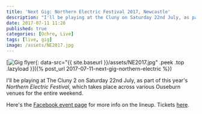 ```yaml
---
title: 'Next Gig: Northern Electric Festival 2017, Newcastle'
description: "I'll be playing at the Cluny on Saturday 22nd July, as part of the Northern Electric Festival weekend."
date: 2017-07-11 11:28
published: true
categories: [Ochre, Live]
tags: [live, gig]
image: /assets/NE2017.jpg
---
```


[![Gig flyer](){: data-src="{{ site.baseurl }}/assets/NE2017.jpg" .peek .top .lazyload }]({% post_url 2017-07-11-next-gig-northern-electric %})

I'll be playing at The Cluny 2 on Saturday 22nd July, as part of this year's _Northern Electric Festival_, which takes place across various Ouseburn venues for the entire weekend.

Here's the [Facebook event page](https://www.facebook.com/events/640732419464644/) for more info on the lineup. Tickets [here](http://www.seetickets.com/event/northern-electric-festival-2017/the-ouseburn-valley/1100935).
